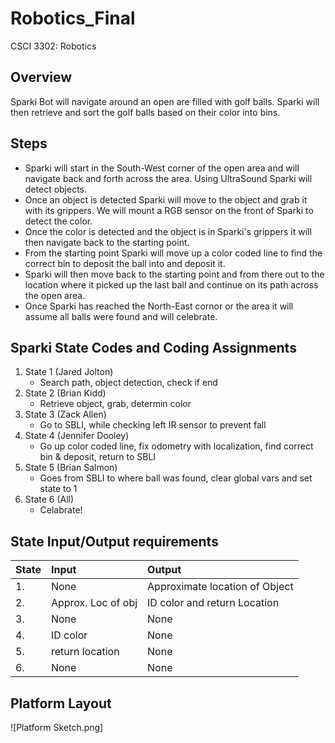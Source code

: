 # Robotics_Final
CSCI 3302: Robotics

## Overview
Sparki Bot will navigate around an open are filled with golf balls. Sparki will then retrieve and sort the golf balls based on their color into bins.

## Steps
* Sparki will start in the South-West corner of the open area and will navigate back and forth across the area. Using UltraSound Sparki will detect objects.
* Once an object is detected Sparki will move to the object and grab it with its grippers. We will mount a RGB sensor on the front of Sparki to detect the color.
* Once the color is detected and the object is in Sparki's grippers it will then navigate back to the starting point.
* From the starting point Sparki will move up a color coded line to find the correct bin to deposit the ball into and deposit it.
* Sparki will then move back to the starting point and from there out to the location where it picked up the last ball and continue on its path across the open area.
* Once Sparki has reached the North-East cornor or the area it will assume all balls were found and will celebrate.

## Sparki State Codes and Coding Assignments
1. State 1 (Jared Jolton)
    * Search path, object detection, check if end
2. State 2 (Brian Kidd)
    * Retrieve object, grab, determin color
3. State 3 (Zack Allen)
    * Go to SBLI, while checking left IR sensor to prevent fall
4. State 4 (Jennifer Dooley)
    * Go up color coded line, fix odometry with localization, find correct bin & deposit, return to SBLI
5. State 5 (Brian Salmon)
    * Goes from SBLI to where ball was found, clear global vars and set state to 1
6. State 6 (All) 
	* Celabrate!

## State Input/Output requirements
| State | Input | Output |
| :---- | :---------------- | :----------------------- |
| 1. | None | Approximate location of Object |
| 2. | Approx. Loc of obj | ID color and return Location |
| 3. | None | None |
| 4. | ID color | None |
| 5. | return location | None |
| 6. | None | None |

## Platform Layout
![Platform Sketch.png]